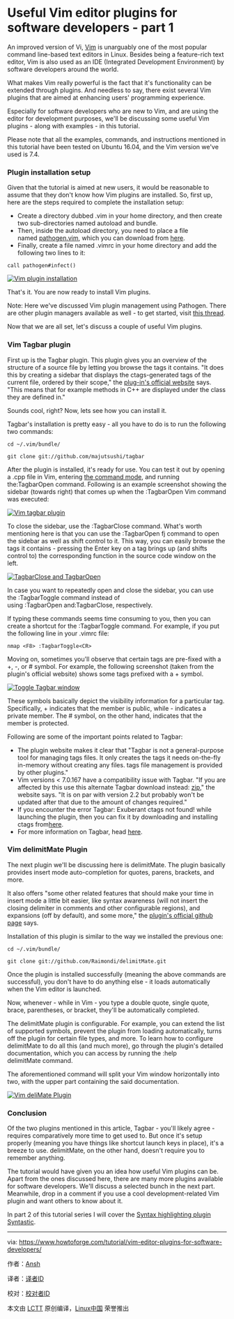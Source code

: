 Useful Vim editor plugins for software developers - part 1
============

An improved version of Vi, [Vim][31] is unarguably one of the most popular command line-based text editors in Linux. Besides being a feature-rich text editor, Vim is also used as an IDE (Integrated Development Environment) by software developers around the world.

What makes Vim really powerful is the fact that it's functionality can be extended through plugins. And needless to say, there exist several Vim plugins that are aimed at enhancing users' programming experience.

Especially for software developers who are new to Vim, and are using the editor for development purposes, we'll be discussing some useful Vim plugins - along with examples - in this tutorial.

Please note that all the examples, commands, and instructions mentioned in this tutorial have been tested on Ubuntu 16.04, and the Vim version we've used is 7.4.

### Plugin installation setup

Given that the tutorial is aimed at new users, it would be reasonable to assume that they don't know how Vim plugins are installed. So, first up, here are the steps required to complete the installation setup:

*   Create a directory dubbed .vim in your home directory, and then create two sub-directories named autoload and bundle.
*   Then, inside the autoload directory, you need to place a file named [pathogen.vim][20], which you can download from [here][19].
*   Finally, create a file named .vimrc in your home directory and add the following two lines to it:

```
call pathogen#infect() 
```

[![Vim plugin installation](https://www.howtoforge.com/images/vim-editor-plugins-for-software-developers/vimplugins-vimrc.png)][30]

That's it. You are now ready to install Vim plugins.

Note: Here we've discussed Vim plugin management using Pathogen. There are other plugin managers available as well - to get started, visit [this thread][29].

Now that we are all set, let's discuss a couple of useful Vim plugins.

### Vim Tagbar plugin

First up is the Tagbar plugin. This plugin gives you an overview of the structure of a source file by letting you browse the tags it contains. "It does this by creating a sidebar that displays the ctags-generated tags of the current file, ordered by their scope," the [plug-in's official website][28] says. "This means that for example methods in C++ are displayed under the class they are defined in."

Sounds cool, right? Now, lets see how you can install it.

Tagbar's installation is pretty easy - all you have to do is to run the following two commands:

```
cd ~/.vim/bundle/

git clone git://github.com/majutsushi/tagbar
```

After the plugin is installed, it's ready for use. You can test it out by opening a .cpp file in Vim, entering [the command mode][27], and running the:TagbarOpen command. Following is an example screenshot showing the sidebar (towards right) that comes up when the :TagbarOpen Vim command was executed:

[![Vim tagbar plugin](https://www.howtoforge.com/images/vim-editor-plugins-for-software-developers/vimplugins-tagbar-example.png)][26]

To close the sidebar, use the :TagbarClose command. What's worth mentioning here is that you can use the :TagbarOpen fj command to open the sidebar as well as shift control to it. This way, you can easily browse the tags it contains - pressing the Enter key on a tag brings up (and shifts control to) the corresponding function in the source code window on the left.

[![TagbarClose and TagbarOpen](https://www.howtoforge.com/images/vim-editor-plugins-for-software-developers/vimplugins-tagbar-ex2.png)][25]

In case you want to repeatedly open and close the sidebar, you can use the :TagbarToggle command instead of using :TagbarOpen and:TagbarClose, respectively.

If typing these commands seems time consuming to you, then you can create a shortcut for the :TagbarToggle command. For example, if you put the following line in your .vimrc file:

```
nmap <F8> :TagbarToggle<CR>
```

Moving on, sometimes you'll observe that certain tags are pre-fixed with a +, -, or # symbol. For example, the following screenshot (taken from the plugin's official website) shows some tags prefixed with a + symbol.

[![Toggle Tagbar window](https://www.howtoforge.com/images/vim-editor-plugins-for-software-developers/vimplugins-tagbar-visibility.png)][24]

These symbols basically depict the visibility information for a particular tag. Specifically, + indicates that the member is public, while - indicates a private member. The # symbol, on the other hand, indicates that the member is protected.

Following are some of the important points related to Tagbar:

*   The plugin website makes it clear that "Tagbar is not a general-purpose tool for managing tags files. It only creates the tags it needs on-the-fly in-memory without creating any files. tags file management is provided by other plugins."
*   Vim versions < 7.0.167 have a compatibility issue with Tagbar. "If you are affected by this use this alternate Tagbar download instead: [zip][18]," the website says. "It is on par with version 2.2 but probably won't be updated after that due to the amount of changes required."
*   If you encounter the error Tagbar: Exuberant ctags not found! while launching the plugin, then you can fix it by downloading and installing ctags from[here][17].
*   For more information on Tagbar, head [here][16].

### Vim delimitMate Plugin

The next plugin we'll be discussing here is delimitMate. The plugin basically provides insert mode auto-completion for quotes, parens, brackets, and more.

It also offers "some other related features that should make your time in insert mode a little bit easier, like syntax awareness (will not insert the closing delimiter in comments and other configurable regions), and expansions (off by default), and some more," the [plugin's official github page][23] says.

Installation of this plugin is similar to the way we installed the previous one:

```
cd ~/.vim/bundle/

git clone git://github.com/Raimondi/delimitMate.git
```

Once the plugin is installed successfully (meaning the above commands are successful), you don't have to do anything else - it loads automatically when the Vim editor is launched.

Now, whenever - while in Vim - you type a double quote, single quote, brace, parentheses, or bracket, they'll be automatically completed. 

The delimitMate plugin is configurable. For example, you can extend the list of supported symbols, prevent the plugin from loading automatically, turns off the plugin for certain file types, and more. To learn how to configure delimitMate to do all this (and much more), go through the plugin's detailed documentation, which you can access by running the :help delimitMate command.

The aforementioned command will split your Vim window horizontally into two, with the upper part containing the said documentation.

[![Vim deliMate Plugin](https://www.howtoforge.com/images/vim-editor-plugins-for-software-developers/vimplugins-delimitmate-help.png)][22]

### Conclusion

Of the two plugins mentioned in this article, Tagbar - you'll likely agree - requires comparatively more time to get used to. But once it's setup properly (meaning you have things like shortcut launch keys in place), it's a breeze to use. delimitMate, on the other hand, doesn't require you to remember anything. 

The tutorial would have given you an idea how useful Vim plugins can be. Apart from the ones discussed here, there are many more plugins available for software developers. We'll discuss a selected bunch in the next part. Meanwhile, drop in a comment if you use a cool development-related Vim plugin and want others to know about it.

In part 2 of this tutorial series I will cover the [Syntax highlighting plugin Syntastic][21].

--------------------------------------------------------------------------------

via: https://www.howtoforge.com/tutorial/vim-editor-plugins-for-software-developers/

作者：[Ansh][a]

译者：[译者ID](https://github.com/译者ID)

校对：[校对者ID](https://github.com/校对者ID)

本文由 [LCTT](https://github.com/LCTT/TranslateProject) 原创编译，[Linux中国](https://linux.cn/) 荣誉推出

[a]: https://www.howtoforge.com/tutorial/vim-editor-plugins-for-software-developers/
[1]:https://www.youtube.com/channel/UCOfXyFkINXf_e9XNosTJZDw
[2]:https://www.youtube.com/user/desainew
[3]:https://www.youtube.com/channel/UCEQXp_fcqwPcqrzNtWJ1w9w
[4]:http://www.facebook.com/sharer/sharer.php?u=https%3A%2F%2Ffreedompenguin.com%2Farticles%2Fopinion%2Fopen-source-design-thing%2F
[5]:http://twitter.com/intent/tweet/?text=Is+Open+Source+Design+a+Thing%3F&url=https%3A%2F%2Ffreedompenguin.com%2Farticles%2Fopinion%2Fopen-source-design-thing%2F
[6]:https://plus.google.com/share?url=https%3A%2F%2Ffreedompenguin.com%2Farticles%2Fopinion%2Fopen-source-design-thing%2F
[7]:https://atom.io/
[8]:http://froont.com/
[9]:https://webflow.com/
[10]:https://gravit.io/
[11]:http://getbootstrap.com/
[12]:https://inkscape.org/en/
[13]:https://www.gimp.org/
[14]:https://en.wikipedia.org/wiki/Free_and_open-source_software
[15]:https://medium.com/dawn-capital/why-leverage-the-power-of-open-source-to-build-a-successful-software-business-8aba6f665bc4#.ggmn2ojxp
[16]:https://github.com/majutsushi/tagbar
[17]:http://ctags.sourceforge.net/
[18]:https://github.com/majutsushi/tagbar/zipball/70fix
[19]:https://raw.githubusercontent.com/tpope/vim-pathogen/master/autoload/pathogen.vim
[20]:http://www.vim.org/scripts/script.php?script_id=2332
[21]:https://www.howtoforge.com/tutorial/vim-editor-plugins-for-software-developers-2-syntastic/
[22]:https://www.howtoforge.com/images/vim-editor-plugins-for-software-developers/big/vimplugins-delimitmate-help.png
[23]:https://github.com/Raimondi/delimitMate
[24]:https://www.howtoforge.com/images/vim-editor-plugins-for-software-developers/big/vimplugins-tagbar-visibility.png
[25]:https://www.howtoforge.com/images/vim-editor-plugins-for-software-developers/big/vimplugins-tagbar-ex2.png
[26]:https://www.howtoforge.com/images/vim-editor-plugins-for-software-developers/big/vimplugins-tagbar-example.png
[27]:http://www.tldp.org/LDP/intro-linux/html/sect_06_02.html
[28]:http://majutsushi.github.io/tagbar/
[29]:http://vi.stackexchange.com/questions/388/what-is-the-difference-between-the-vim-plugin-managers
[30]:https://www.howtoforge.com/images/vim-editor-plugins-for-software-developers/big/vimplugins-vimrc.png
[31]:http://www.vim.org/
